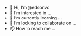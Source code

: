 - 👋 Hi, I’m @edsonvc
- 👀 I’m interested in ...
- 🌱 I’m currently learning ...
- 💞️ I’m looking to collaborate on ...
- 📫 How to reach me ...

<!---
edsonvc/edsonvc is a ✨ special ✨ repository because its `README.md` (this file) appears on your GitHub profile.
You can click the Preview link to take a look at your changes.
--->
